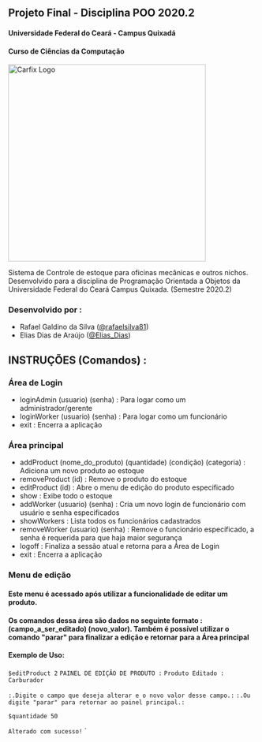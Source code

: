 ## Projeto Final - Disciplina POO 2020.2
#### Universidade Federal do Ceará - Campus Quixadá 
#### Curso de Ciências da Computação

<img src="https://i.imgur.com/1kJzWfR.png" alt="Carfix Logo" width="400"/>

Sistema de Controle de estoque para oficinas mecânicas e outros nichos.
Desenvolvido para a disciplina de Programação Orientada a Objetos da Universidade Federal do Ceará Campus Quixada. (Semestre 2020.2)

### Desenvolvido por : 
- Rafael Galdino da Silva ([@rafaelsilva81](https://github.com/rafaelsilva81 "@rafaelsilva81"))
- Elias Dias de Araújo ([@Elias_Dias](https://github.com/Elias-Dias-De-Araujo "@Elias_Dias"))

## INSTRUÇÕES (Comandos) : 

<!--more-->

### Área de Login
- loginAdmin (usuario) (senha) : Para logar como um administrador/gerente
- loginWorker (usuario) (senha) : Para logar como um funcionário
- exit : Encerra a aplicação

### Área principal
- addProduct (nome_do_produto) (quantidade) (condição) (categoria) : Adiciona um novo produto ao estoque
- removeProduct (id) : Remove o produto do estoque
- editProduct (id) : Abre o menu de edição do produto especificado
- show : Exibe todo o estoque
- addWorker (usuario) (senha) : Cria um novo login de funcionário com usuário e senha especificados
- showWorkers : Lista todos os funcionários cadastrados
- removeWorker (usuario) (senha) : Remove o funcionário específicado, a senha é requerida para que haja maior segurança 
- logoff : Finaliza a sessão atual e retorna para a Área de Login
- exit : Encerra a aplicação

### Menu de edição
#### Este menu é acessado após utilizar a funcionalidade de editar um produto. 
#### Os comandos dessa área são dados no seguinte formato : (campo_a_ser_editado) (novo_valor). Também é possível utilizar o comando "parar" para finalizar a edição e retornar para a Área principal
#### Exemplo de Uso: 
` $editProduct 2 `
` PAINEL DE EDIÇÃO DE PRODUTO : `
`Produto Editado : Carburador`

`:.Digite o campo que deseja alterar e o novo valor desse campo.:`
`:.Ou digite "parar" para retornar ao painel principal.:`

`$quantidade 50`

`Alterado com sucesso!`
`




